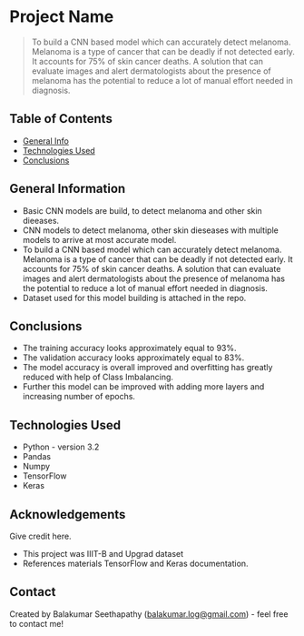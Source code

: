 # Project Name
>  To build a CNN based model which can accurately detect melanoma. Melanoma is a type of cancer that can be deadly if not detected early. It accounts for 75% of skin cancer deaths. A solution that can evaluate images and alert dermatologists about the presence of melanoma has the potential to reduce a lot of manual effort needed in diagnosis.


## Table of Contents
* [General Info](#general-information)
* [Technologies Used](#technologies-used)
* [Conclusions](#conclusions)

<!-- You can include any other section that is pertinent to your problem -->

## General Information
- Basic CNN models are build, to detect melanoma and other skin dieeases.
- CNN models to detect melanoma, other skin dieseases with multiple models to arrive at most accurate model.
- To build a CNN based model which can accurately detect melanoma. Melanoma is a type of cancer that can be deadly if not detected early. It accounts for 75% of skin cancer deaths. A solution that can evaluate images and alert dermatologists about the presence of melanoma has the potential to reduce a lot of manual effort needed in diagnosis.
- Dataset used for this model building is attached in the repo.

<!-- You don't have to answer all the questions - just the ones relevant to your project. -->

## Conclusions
- The training accuracy looks approximately equal to 93%.
- The validation accuracy looks approximately equal to 83%.
- The model accuracy is overall improved and overfitting has greatly reduced with help of Class Imbalancing.
- Further this model can be improved with adding more layers and increasing number of epochs.

<!-- You don't have to answer all the questions - just the ones relevant to your project. -->


## Technologies Used
- Python - version 3.2
- Pandas
- Numpy
- TensorFlow
- Keras

<!-- As the libraries versions keep on changing, it is recommended to mention the version of library used in this project -->

## Acknowledgements
Give credit here.
- This project was IIIT-B and Upgrad dataset
- References materials TensorFlow and Keras documentation.


## Contact
Created by Balakumar Seethapathy (balakumar.log@gmail.com) - feel free to contact me!
